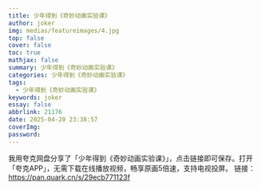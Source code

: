```yaml
---
title: 少年得到《奇妙动画实验课》
author: joker
img: medias/featureimages/4.jpg
top: false
cover: false
toc: true
mathjax: false
summary: 少年得到《奇妙动画实验课》
categories: 少年得到《奇妙动画实验课》
tags:
  - 少年得到《奇妙动画实验课》
keywords: joker
essay: false
abbrlink: 21176
date: 2025-04-20 23:38:57
coverImg:
password:
---
```


我用夸克网盘分享了「少年得到《奇妙动画实验课》」，点击链接即可保存。打开「夸克APP」，无需下载在线播放视频，畅享原画5倍速，支持电视投屏。
链接：https://pan.quark.cn/s/29ecb771123f
